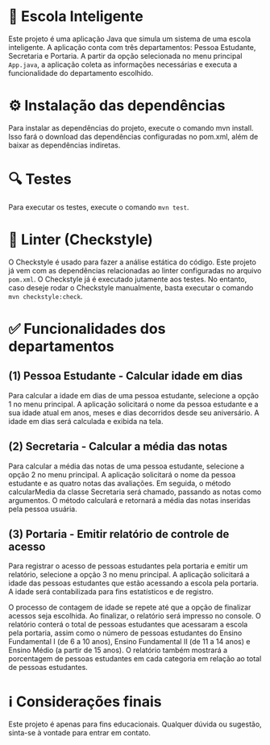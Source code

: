# :school: Escola Inteligente 
Este projeto é uma aplicação Java que simula um sistema de uma escola inteligente. A aplicação conta com três departamentos: Pessoa Estudante, Secretaria e Portaria. A partir da opção selecionada no menu principal `App.java`, a aplicação coleta as informações necessárias e executa a funcionalidade do departamento escolhido.

# ⚙️ Instalação das dependências
Para instalar as dependências do projeto, execute o comando mvn install. Isso fará o download das dependências configuradas no pom.xml, além de baixar as dependências indiretas.

# :mag: Testes
Para executar os testes, execute o comando `mvn test`.

# 🧹 Linter (Checkstyle)
O Checkstyle é usado para fazer a análise estática do código. Este projeto já vem com as dependências relacionadas ao linter configuradas no arquivo `pom.xml`. O Checkstyle já é executado jutamente aos testes. No entanto, caso deseje rodar o Checkstyle manualmente, basta executar o comando `mvn checkstyle:check`.

# :white_check_mark: Funcionalidades dos departamentos
## (1) Pessoa Estudante - Calcular idade em dias
Para calcular a idade em dias de uma pessoa estudante, selecione a opção 1 no menu principal. A aplicação solicitará o nome da pessoa estudante e a sua idade atual em anos, meses e dias decorridos desde seu aniversário. A idade em dias será calculada e exibida na tela.

## (2) Secretaria - Calcular a média das notas
Para calcular a média das notas de uma pessoa estudante, selecione a opção 2 no menu principal. A aplicação solicitará o nome da pessoa estudante e as quatro notas das avaliações. Em seguida, o método calcularMedia da classe Secretaria será chamado, passando as notas como argumentos. O método calculará e retornará a média das notas inseridas pela pessoa usuária.

## (3) Portaria - Emitir relatório de controle de acesso
Para registrar o acesso de pessoas estudantes pela portaria e emitir um relatório, selecione a opção 3 no menu principal. A aplicação solicitará a idade das pessoas estudantes que estão acessando a escola pela portaria. A idade será contabilizada para fins estatísticos e de registro.

O processo de contagem de idade se repete até que a opção de finalizar acessos seja escolhida. Ao finalizar, o relatório será impresso no console. O relatório conterá o total de pessoas estudantes que acessaram a escola pela portaria, assim como o número de pessoas estudantes do Ensino Fundamental I (de 6 a 10 anos), Ensino Fundamental II (de 11 a 14 anos) e Ensino Médio (a partir de 15 anos). O relatório também mostrará a porcentagem de pessoas estudantes em cada categoria em relação ao total de pessoas estudantes.

# :information_source: Considerações finais
Este projeto é apenas para fins educacionais. Qualquer dúvida ou sugestão, sinta-se à vontade para entrar em contato.

